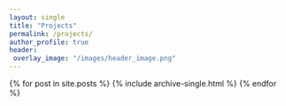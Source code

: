 ```yaml
---
layout: single
title: "Projects"
permalink: /projects/
author_profile: true
header:
 overlay_image: "/images/header_image.png"
---
```


{% for post in site.posts %}
  {% include archive-single.html %}
{% endfor %}
